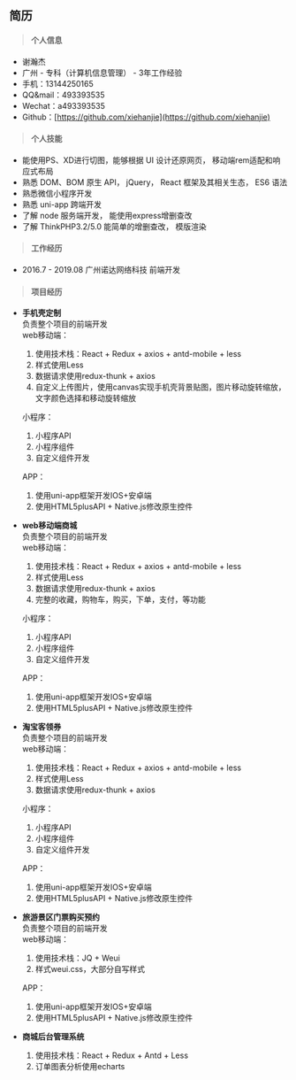 ## 简历

>#### **个人信息**  

- 谢瀚杰
- 广州 - 专科（计算机信息管理） - 3年工作经验
- 手机：13144250165    
- QQ&mail：493393535
- Wechat：a493393535
- Github：[https://github.com/xiehanjie](https://github.com/xiehanjie)

>#### **个人技能**  

- 能使用PS、XD进行切图，能够根据 UI 设计还原网页， 移动端rem适配和响应式布局
- 熟悉 DOM、BOM 原生 API， jQuery， React 框架及其相关生态， ES6 语法
- 熟悉微信小程序开发 
- 熟悉 uni-app 跨端开发
- 了解 node 服务端开发， 能使用express增删查改
- 了解 ThinkPHP3.2/5.0 能简单的增删查改， 模版渲染

>#### **工作经历**  

- 2016.7 - 2019.08   广州诺达网络科技  前端开发

>#### **项目经历**  

- **手机壳定制**<br/>
    负责整个项目的前端开发<br/>
    web移动端：
    1. 使用技术栈：React + Redux + axios + antd-mobile + less
    2. 样式使用Less
    3. 数据请求使用redux-thunk + axios
    4. 自定义上传图片，使用canvas实现手机壳背景贴图，图片移动旋转缩放，文字颜色选择和移动旋转缩放

    小程序：
    1. 小程序API
    2. 小程序组件
    3. 自定义组件开发

    APP：<br/>
    1. 使用uni-app框架开发IOS+安卓端
    2. 使用HTML5plusAPI + Native.js修改原生控件

- **web移动端商城**<br/>
    负责整个项目的前端开发<br/>
    web移动端：
    1. 使用技术栈：React + Redux + axios + antd-mobile + less
    2. 样式使用Less
    3. 数据请求使用redux-thunk + axios
    4. 完整的收藏，购物车，购买，下单，支付，等功能

    小程序：<br/>
    1. 小程序API
    2. 小程序组件
    3. 自定义组件开发

    APP：
    1. 使用uni-app框架开发IOS+安卓端
    2. 使用HTML5plusAPI + Native.js修改原生控件

- **淘宝客领券**<br/>
    负责整个项目的前端开发<br/>
    web移动端：
    1. 使用技术栈：React + Redux + axios + antd-mobile + less
    2. 样式使用Less
    3. 数据请求使用redux-thunk + axios

    小程序：<br/>
    1. 小程序API
    2. 小程序组件
    3. 自定义组件开发

    APP：<br/>
    1. 使用uni-app框架开发IOS+安卓端
    2. 使用HTML5plusAPI + Native.js修改原生控件

- **旅游景区门票购买预约**<br/>
    负责整个项目的前端开发<br/>
    web移动端：
    1. 使用技术栈：JQ + Weui
    2. 样式weui.css，大部分自写样式

    APP：<br/>
    1. 使用uni-app框架开发IOS+安卓端
    2. 使用HTML5plusAPI + Native.js修改原生控件

- **商城后台管理系统**<br/>
    1. 使用技术栈：React + Redux + Antd + Less
    2. 订单图表分析使用echarts
    







